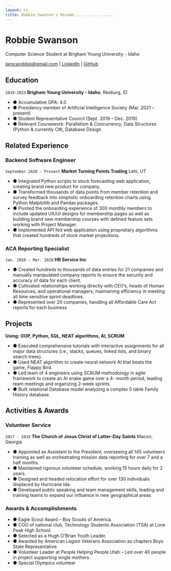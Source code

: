 ```yaml
---
layout: cv
title: Robbie Swanson's Resume..................
---
```

# Robbie Swanson
Computer Science Student at Brigham Young University - Idaho


<div id="webaddress">
<a href="datascience@byui.edu">larocarobbie@gmail.com</a>
| <a href="https://www.linkedin.com/in/robbie-swanson-17661a194/">LinkedIn</a>
| <a href="https://github.com/robbieswan/swanson_resume">GitHub</a>
</div>

<!-- https://www.monique.tech/the-art-of-markdown -->

## Education

`2019-2023`
__Brigham Young University - Idaho__, Rexburg, ID
- ● Accumulative GPA: 4.0
- ● Presidency member of Artificial Intelligence Society (Mar. 2021 – present)
- ● Student Representative Council (Sept. 2019 – Dec. 2019)
- ● Relevant Coursework: Parallelism & Concurrency, Data Structures (Python & currently C#), Database Design

## Related Experience

### Backend Software Engineer

`September 2020 - Present`
__Market Turning Points Trading__ Lehi, UT
- ● Integrated Python scripts to stock forecasting web application, creating brand new product for company.
- ● Transformed thousands of data points from member retention and survey feedback into simplistic onboarding 
retention charts using Python Matplotlib and Pandas packages.
- ● Pivoted the onboarding experience of 300 monthly members to include updated UX/UI designs for membership 
pages as well as building brand new membership courses with defined feature sets working with Project Manager.
- ● Implemented API fed web application using proprietary algorithms that created hundreds of stock market 
projections.

### ACA Reporting Specialist

`Jan. 2020 – Mar. 2020`
__HR Service Inc__
- ● Created hundreds to thousands of data entries for 21 companies and manually manipulated company reports to 
ensure the security and accuracy of data for each client.
- ● Cultivated relationships working directly with CEO’s, heads of Human Resources, and operational managers, 
maintaining efficiency in meeting all time sensitive sprint deadlines.
- ● Represented over 20 companies, handling all Affordable Care Act reports for each business

## Projects

__Using: OOP, Python, SQL, NEAT algorithms, AI, SCRUM__
- ● Executed comprehensive tutorials with interactive assignments for all major data structures (i.e., stacks, queues, 
linked lists, and binary search trees).
- ● Used NEAT algorithm to create neural network AI that beats the game, Flappy Bird.
- ● Led team of 4 engineers using SCRUM methodology in agile framework to create an AI snake game over a 4-
month period, leading team meetings and organizing 2-week sprints.
- ● Built relational Database model analyzing a complex 5 table Family History database.


## Activities & Awards

### Volunteer Service

`2017 - 2019`
__The Church of Jesus Christ of Latter-Day Saints__  Macon, Georgia
- ● Appointed as Assistant to the President, overseeing all 145 volunteers training as well as orchestrating mission
data reporting for over 7 and a half months.
- ● Maintained rigorous volunteer schedule, working 15 hours daily for 2 years.
- ● Designed and headed relocation effort for over 130 individuals displaced by Hurricane Ida.
- ● Developed public speaking and team management skills, leading and training teams to expand our influence in 
new geographical areas

### Awards & Accomplishments

- ● Eagle Scout Award – Boy Scouts of America.
- ● COO of national club, Technology Students Association (TSA) at Lone Peak High School.
- ● Selected as a Hugh O’Brian Youth Leader.
- ● Awarded by American Legion Veterans Association as chapters Boys State Representative.
- ● Volunteer Leader at People Helping People Utah – Led over 40 people in project supporting single mothers.
- ● Special Olympics volunteer


<!-- ### Footer

Last updated: December 2021 -->


